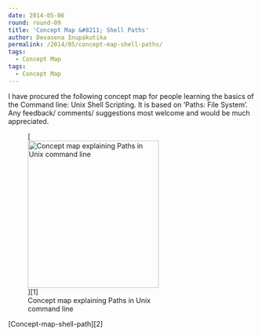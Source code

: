 ```yaml
---
date: 2014-05-06
round: round-09
title: 'Concept Map &#8211; Shell Paths'
author: Devasena Inupakutika
permalink: /2014/05/concept-map-shell-paths/
tags:
  - Concept Map
tags:
  - Concept Map
---
```

I have procured the following concept map for people learning the basics of the Command line: Unix Shell Scripting. It is based on &#8216;Paths: File System&#8217;. Any feedback/ comments/ suggestions most welcome and would be much appreciated.

<figure id="attachment_6961" style="width: 267px;" class="wp-caption alignnone">[<img src="http://teaching.software-carpentry.org/wp-content/uploads/2014/05/Concept-map-shell-path-267x300.png" alt="Concept map explaining Paths in Unix command line" width="267" height="300" class="size-medium wp-image-6961" />][1]<figcaption class="wp-caption-text">Concept map explaining Paths in Unix command line</figcaption></figure>[Concept-map-shell-path][2]

 [1]: http://teaching.software-carpentry.org/wp-content/uploads/2014/05/Concept-map-shell-path.png
 [2]: http://teaching.software-carpentry.org/wp-content/uploads/2014/05/Concept-map-shell-path.pdf
